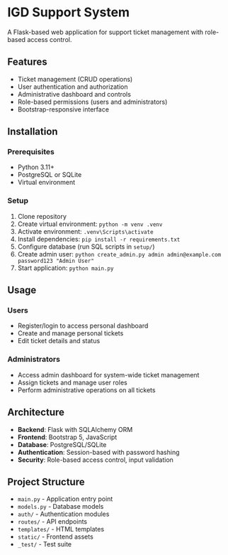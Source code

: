 # IGD Support System

A Flask-based web application for support ticket management with role-based access control.

## Features

- Ticket management (CRUD operations)
- User authentication and authorization
- Administrative dashboard and controls
- Role-based permissions (users and administrators)
- Bootstrap-responsive interface

## Installation

### Prerequisites
- Python 3.11+
- PostgreSQL or SQLite
- Virtual environment

### Setup
1. Clone repository
2. Create virtual environment: `python -m venv .venv`
3. Activate environment: `.venv\Scripts\activate`
4. Install dependencies: `pip install -r requirements.txt`
5. Configure database (run SQL scripts in `setup/`)
6. Create admin user: `python create_admin.py admin admin@example.com password123 "Admin User"`
7. Start application: `python main.py`

## Usage

### Users
- Register/login to access personal dashboard
- Create and manage personal tickets
- Edit ticket details and status

### Administrators  
- Access admin dashboard for system-wide ticket management
- Assign tickets and manage user roles
- Perform administrative operations on all tickets

## Architecture

- **Backend**: Flask with SQLAlchemy ORM
- **Frontend**: Bootstrap 5, JavaScript
- **Database**: PostgreSQL/SQLite
- **Authentication**: Session-based with password hashing
- **Security**: Role-based access control, input validation

## Project Structure

- `main.py` - Application entry point
- `models.py` - Database models
- `auth/` - Authentication modules
- `routes/` - API endpoints
- `templates/` - HTML templates
- `static/` - Frontend assets
- `_test/` - Test suite
